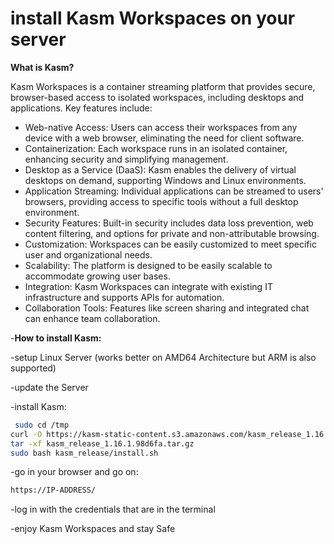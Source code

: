# install Kasm Workspaces on your server
**What is Kasm?**

Kasm Workspaces is a container streaming platform that provides secure, browser-based access to isolated workspaces, including desktops and applications. Key features include:

  *  Web-native Access: Users can access their workspaces from any device with a web browser, eliminating the need for client software.
  *  Containerization: Each workspace runs in an isolated container, enhancing security and simplifying management.
  *  Desktop as a Service (DaaS): Kasm enables the delivery of virtual desktops on demand, supporting Windows and Linux environments.
  *  Application Streaming: Individual applications can be streamed to users' browsers, providing access to specific tools without a full desktop environment.
  *  Security Features: Built-in security includes data loss prevention, web content filtering, and options for private and non-attributable browsing.
  *  Customization: Workspaces can be easily customized to meet specific user and organizational needs.
  *  Scalability: The platform is designed to be easily scalable to accommodate growing user bases.
  *  Integration: Kasm Workspaces can integrate with existing IT infrastructure and supports APIs for automation.
  *  Collaboration Tools: Features like screen sharing and integrated chat can enhance team collaboration.



-**How to install Kasm:**

-setup Linux Server (works better on AMD64 Architecture but ARM is also supported)

-update the Server

-install Kasm:

  
```bash
 sudo cd /tmp
curl -O https://kasm-static-content.s3.amazonaws.com/kasm_release_1.16.1.98d6fa.tar.gz
tar -xf kasm_release_1.16.1.98d6fa.tar.gz
sudo bash kasm_release/install.sh
```

-go in your browser and go on:

  ```bash
  https://IP-ADDRESS/
```

-log in with the credentials that are in the terminal

-enjoy Kasm Workspaces and stay Safe
